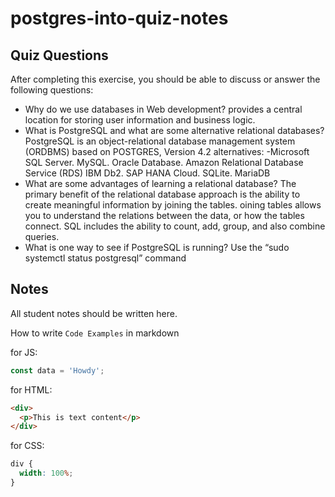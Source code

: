 # postgres-into-quiz-notes

## Quiz Questions

After completing this exercise, you should be able to discuss or answer the following questions:

- Why do we use databases in Web development?
  provides a central location for storing user information and business logic.
- What is PostgreSQL and what are some alternative relational databases?
  PostgreSQL is an object-relational database management system (ORDBMS) based on POSTGRES, Version 4.2
  alternatives:
  -Microsoft SQL Server.
  MySQL.
  Oracle Database.
  Amazon Relational Database Service (RDS)
  IBM Db2.
  SAP HANA Cloud.
  SQLite.
  MariaDB
- What are some advantages of learning a relational database?
  The primary benefit of the relational database approach is the ability to create meaningful information by joining the tables. oining tables allows you to understand the relations between the data, or how the tables connect. SQL includes the ability to count, add, group, and also combine queries.
- What is one way to see if PostgreSQL is running?
  Use the “sudo systemctl status postgresql” command

## Notes

All student notes should be written here.

How to write `Code Examples` in markdown

for JS:

```javascript
const data = 'Howdy';
```

for HTML:

```html
<div>
  <p>This is text content</p>
</div>
```

for CSS:

```css
div {
  width: 100%;
}
```
